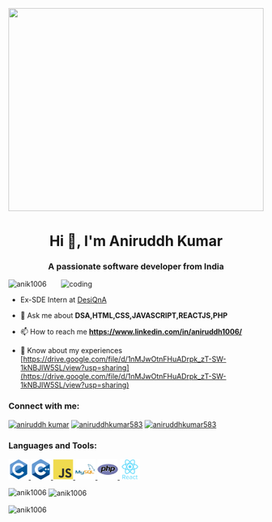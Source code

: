 <img src="https://cdni.iconscout.com/illustration/premium/thumb/coding-project-1884980-1597918.png" width="100%" height="400"><br>
<h1 align="center">Hi 👋, I'm Aniruddh Kumar</h1>
<h3 align="center">A passionate software developer from India</h3>

<img align="right" alt="coding" width="400" src="https://cdn.dribbble.com/users/1162077/screenshots/3848914/programmer.gif">
<p align="left"> <img src="https://komarev.com/ghpvc/?username=anik1006&label=Profile%20views&color=0e75b6&style=flat" alt="anik1006" /> </p>

- Ex-SDE Intern at [DesiQnA](https://desiqna.in/)

- 💬 Ask me about **DSA,HTML,CSS,JAVASCRIPT,REACTJS,PHP**

- 📫 How to reach me **https://www.linkedin.com/in/aniruddh1006/**

- 📄 Know about my experiences [https://drive.google.com/file/d/1nMJwOtnFHuADrpk_zT-SW-1kNBJIW5SL/view?usp=sharing](https://drive.google.com/file/d/1nMJwOtnFHuADrpk_zT-SW-1kNBJIW5SL/view?usp=sharing)

<h3 align="left">Connect with me:</h3>
<p align="left">
<a href="https://linkedin.com/in/aniruddh kumar" target="blank"><img align="center" src="https://raw.githubusercontent.com/rahuldkjain/github-profile-readme-generator/master/src/images/icons/Social/linked-in-alt.svg" alt="aniruddh kumar" height="30" width="40" /></a>
<a href="https://www.leetcode.com/aniruddhkumar583" target="blank"><img align="center" src="https://raw.githubusercontent.com/rahuldkjain/github-profile-readme-generator/master/src/images/icons/Social/leet-code.svg" alt="aniruddhkumar583" height="30" width="40" /></a>
<a href="https://auth.geeksforgeeks.org/user/aniruddhkumar583" target="blank"><img align="center" src="https://raw.githubusercontent.com/rahuldkjain/github-profile-readme-generator/master/src/images/icons/Social/geeks-for-geeks.svg" alt="aniruddhkumar583" height="30" width="40" /></a>
</p>

<h3 align="left">Languages and Tools:</h3>
<p align="left"> <a href="https://www.cprogramming.com/" target="_blank" rel="noreferrer"> <img src="https://raw.githubusercontent.com/devicons/devicon/master/icons/c/c-original.svg" alt="c" width="40" height="40"/> </a> <a href="https://www.w3schools.com/cpp/" target="_blank" rel="noreferrer"> <img src="https://raw.githubusercontent.com/devicons/devicon/master/icons/cplusplus/cplusplus-original.svg" alt="cplusplus" width="40" height="40"/> </a> <a href="https://developer.mozilla.org/en-US/docs/Web/JavaScript" target="_blank" rel="noreferrer"> <img src="https://raw.githubusercontent.com/devicons/devicon/master/icons/javascript/javascript-original.svg" alt="javascript" width="40" height="40"/> </a> <a href="https://www.mysql.com/" target="_blank" rel="noreferrer"> <img src="https://raw.githubusercontent.com/devicons/devicon/master/icons/mysql/mysql-original-wordmark.svg" alt="mysql" width="40" height="40"/> </a> <a href="https://www.php.net" target="_blank" rel="noreferrer"> <img src="https://raw.githubusercontent.com/devicons/devicon/master/icons/php/php-original.svg" alt="php" width="40" height="40"/> </a> <a href="https://reactjs.org/" target="_blank" rel="noreferrer"> <img src="https://raw.githubusercontent.com/devicons/devicon/master/icons/react/react-original-wordmark.svg" alt="react" width="40" height="40"/> </a> </p>

<p><img align="left" src="https://github-readme-stats.vercel.app/api/top-langs?username=anik1006&show_icons=true&locale=en&layout=compact" alt="anik1006" /></p>

<p>&nbsp;<img align="center" src="https://github-readme-stats.vercel.app/api?username=anik1006&show_icons=true&locale=en" alt="anik1006" /></p>

<p><img align="center" src="https://github-readme-streak-stats.herokuapp.com/?user=anik1006&" alt="anik1006" /></p>
